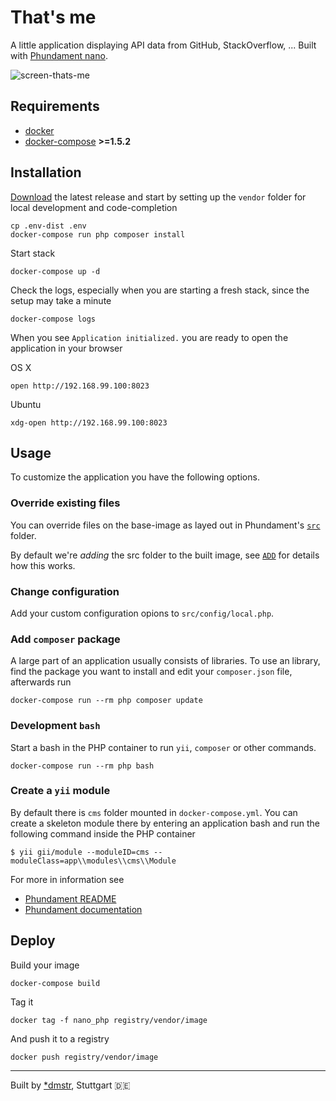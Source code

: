 That's me
=========

A little application displaying API data from GitHub, StackOverflow, ... Built with [Phundament nano](https://github.com/phundament/nano).

![screen-thats-me](https://cloud.githubusercontent.com/assets/649031/12098515/1e4ac7ee-b323-11e5-8ee1-bfb0d26817a2.png)

## Requirements

- [docker](https://docs.docker.com/engine/installation/)
- [docker-compose](https://docs.docker.com/compose/) **>=1.5.2**

## Installation

[Download](https://github.com/phundament/nano/releases) the latest release and start by setting up the `vendor` folder 
for local development and code-completion

    cp .env-dist .env
    docker-compose run php composer install

Start stack

    docker-compose up -d

Check the logs, especially when you are starting a fresh stack, since the setup may take a minute
    
    docker-compose logs
    
When you see `Application initialized.` you are ready to open the application in your browser
    
OS X
    
    open http://192.168.99.100:8023
    
Ubuntu
    
    xdg-open http://192.168.99.100:8023

## Usage

To customize the application you have the following options.

### Override existing files

You can override files on the base-image as layed out in Phundament's [`src`](https://github.com/phundament/app/tree/master/src) 
folder. 

By default we're *adding* the src folder to the built image, see [`ADD`](https://docs.docker.com/engine/articles/dockerfile_best-practices/#add-or-copy) 
for details how this works. 

### Change configuration

Add your custom configuration opions to `src/config/local.php`.

### Add `composer` package

A large part of an application usually consists of libraries. To use an library, find the package 
you want to install and edit your `composer.json` file, afterwards run

    docker-compose run --rm php composer update

### Development `bash`

Start a bash in the PHP container to run `yii`, `composer` or other commands.     
    
    docker-compose run --rm php bash

### Create a `yii` module

By default there is `cms` folder mounted in `docker-compose.yml`. You can create a skeleton module there by entering
an application bash and run the following command inside the PHP container

    $ yii gii/module --moduleID=cms --moduleClass=app\\modules\\cms\\Module
    
For more in information see

 - [Phundament README](https://github.com/phundament/app/blob/master/README.md)
 - [Phundament documentation](https://github.com/phundament/docs)
    
## Deploy

Build your image

    docker-compose build

Tag it

    docker tag -f nano_php registry/vendor/image

And push it to a registry    
    
    docker push registry/vendor/image
    
---

Built by [*dmstr](http://diemeisterei.de), Stuttgart :de:
